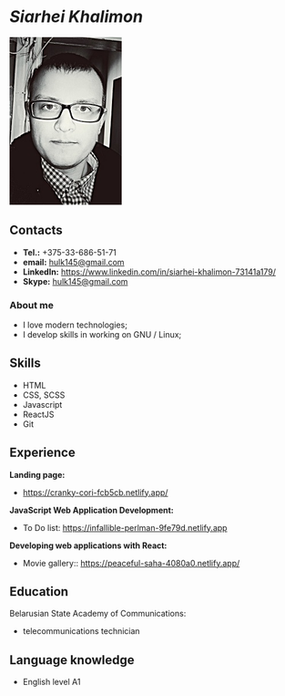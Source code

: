 # _Siarhei Khalimon_
![Profile img](https://raw.githubusercontent.com/Rorshah22/rsschool-cv/gh-pages/me.jpg)

## **Contacts**

 - **Tel.:** +375-33-686-51-71
 - **email:** hulk145@gmail.com
 - **LinkedIn:** <https://www.linkedin.com/in/siarhei-khalimon-73141a179/>
 - **Skype:** hulk145@gmail.com

### **About me** 
- I love modern technologies;
- I develop skills in working on GNU / Linux;

## **Skills** 
- HTML
- CSS, SCSS
- Javascript 
- ReactJS
- Git

## **Experience**
**Landing page:**
- https://cranky-cori-fcb5cb.netlify.app/

**JavaScript Web Application Development:**
- To Do list: <https://infallible-perlman-9fe79d.netlify.app>

**Developing web applications with React:**
- Movie gallery:: <https://peaceful-saha-4080a0.netlify.app/>


## **Education**
Belarusian State Academy of Communications: 
- telecommunications technician

## **Language knowledge**
- English level A1
